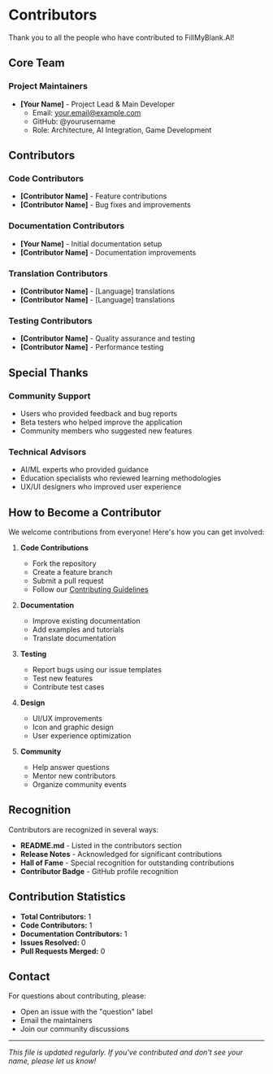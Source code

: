 # Contributors

Thank you to all the people who have contributed to FillMyBlank.AI!

## Core Team

### Project Maintainers
- **[Your Name]** - Project Lead & Main Developer
  - Email: your.email@example.com
  - GitHub: @yourusername
  - Role: Architecture, AI Integration, Game Development

## Contributors

### Code Contributors
<!-- Add contributors as they join the project -->
- **[Contributor Name]** - Feature contributions
- **[Contributor Name]** - Bug fixes and improvements

### Documentation Contributors
- **[Your Name]** - Initial documentation setup
- **[Contributor Name]** - Documentation improvements

### Translation Contributors
<!-- For multilingual support -->
- **[Contributor Name]** - [Language] translations
- **[Contributor Name]** - [Language] translations

### Testing Contributors
- **[Contributor Name]** - Quality assurance and testing
- **[Contributor Name]** - Performance testing

## Special Thanks

### Community Support
- Users who provided feedback and bug reports
- Beta testers who helped improve the application
- Community members who suggested new features

### Technical Advisors
- AI/ML experts who provided guidance
- Education specialists who reviewed learning methodologies
- UX/UI designers who improved user experience

## How to Become a Contributor

We welcome contributions from everyone! Here's how you can get involved:

1. **Code Contributions**
   - Fork the repository
   - Create a feature branch
   - Submit a pull request
   - Follow our [Contributing Guidelines](CONTRIBUTING.md)

2. **Documentation**
   - Improve existing documentation
   - Add examples and tutorials
   - Translate documentation

3. **Testing**
   - Report bugs using our issue templates
   - Test new features
   - Contribute test cases

4. **Design**
   - UI/UX improvements
   - Icon and graphic design
   - User experience optimization

5. **Community**
   - Help answer questions
   - Mentor new contributors
   - Organize community events

## Recognition

Contributors are recognized in several ways:

- **README.md** - Listed in the contributors section
- **Release Notes** - Acknowledged for significant contributions
- **Hall of Fame** - Special recognition for outstanding contributions
- **Contributor Badge** - GitHub profile recognition

## Contribution Statistics

<!-- Update these periodically -->
- **Total Contributors:** 1
- **Code Contributors:** 1
- **Documentation Contributors:** 1
- **Issues Resolved:** 0
- **Pull Requests Merged:** 0

## Contact

For questions about contributing, please:
- Open an issue with the "question" label
- Email the maintainers
- Join our community discussions

---

*This file is updated regularly. If you've contributed and don't see your name, please let us know!*
